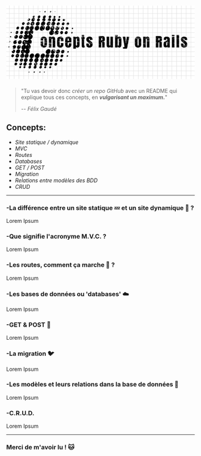 ![GitHub Logo](logo/logoconcepts.png)
----------
> "Tu vas devoir donc *créer un repo GitHub* avec un README qui explique tous ces concepts, en **_vulgarisant un maximum._**"
>
> -- *Félix Gaudé*

## Concepts:
 +  _Site statique / dynamique_
 + _MVC_
 + _Routes_
 + _Databases_
 + _GET / POST_
 + _Migration_
 + _Relations entre modèles des BDD_
 + _CRUD_
------
### -La différence entre un site statique :zzz: et un site dynamique :running: ?
Lorem Ipsum

### -Que signifie l'acronyme M.V.C. ?
Lorem Ipsum

### -Les routes, comment ça marche :car: ?
Lorem Ipsum

### -Les bases de données ou 'databases' :cloud:
Lorem Ipsum

### -GET & POST :email:
Lorem Ipsum

### -La migration :bird:
Lorem Ipsum

### -Les modèles et leurs relations dans la base de données :blue_book:
Lorem Ipsum

### -C.R.U.D. 
Lorem Ipsum

------
### Merci de m'avoir lu ! :cat:
